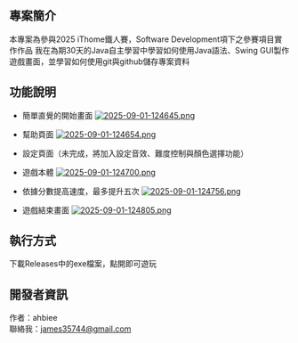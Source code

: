 ## 專案簡介

本專案為參與2025 iThome鐵人賽，Software Development項下之參賽項目實作作品
我在為期30天的Java自主學習中學習如何使用Java語法、Swing GUI製作遊戲畫面，並學習如何使用git與github儲存專案資料

## 功能說明

- 簡單直覺的開始畫面
[![2025-09-01-124645.png](https://i.postimg.cc/vBtTs7ym/2025-09-01-124645.png)](https://postimg.cc/DJmnQX8V)

- 幫助頁面
[![2025-09-01-124654.png](https://i.postimg.cc/pVkrcBkG/2025-09-01-124654.png)](https://postimg.cc/Sj2mJCBC)

- 設定頁面（未完成，將加入設定音效、難度控制與顏色選擇功能）

- 遊戲本體
[![2025-09-01-124700.png](https://i.postimg.cc/TY4wfYzn/2025-09-01-124700.png)](https://postimg.cc/D81FcFyz)

- 依據分數提高速度，最多提升五次
[![2025-09-01-124756.png](https://i.postimg.cc/7ZJL6r4d/2025-09-01-124756.png)](https://postimg.cc/3k7hS6dF)

- 遊戲結束畫面
[![2025-09-01-124805.png](https://i.postimg.cc/6Qd5rVyh/2025-09-01-124805.png)](https://postimg.cc/zLGr5gwL)

## 執行方式

下載Releases中的exe檔案，點開即可遊玩

## 開發者資訊

作者：ahbiee<br>
聯絡我：james35744@gmail.com